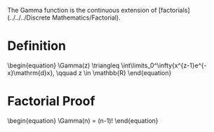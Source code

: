 
The Gamma function is the continuous extension of [factorials](../../../Discrete Mathematics/Factorial).

# Definition

\begin{equation}
\Gamma(z) \triangleq \int\limits_0^\infty{x^{z-1}e^{-x}\mathrm{d}x}, \qquad z \in \mathbb{R}
\end{equation}

# Factorial Proof

\begin{equation}
\Gamma(n) = (n-1)!
\end{equation}